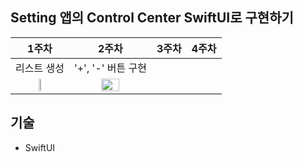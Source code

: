## Setting 앱의 Control Center SwiftUI로 구현하기

|1주차|2주차|3주차|4주차|
|:---:|:---:|:---:|:---:|
|리스트 생성|'+', '-' 버튼 구현|||
|<img src="https://user-images.githubusercontent.com/68800789/223034453-e85bd1e2-3046-40e3-b8bd-b910da123400.png" width=25%>|<img src="https://user-images.githubusercontent.com/68800789/225834705-afa8ddff-08b4-49a8-baa2-192165716065.gif" width=50%>|||

## 기술
- SwiftUI
